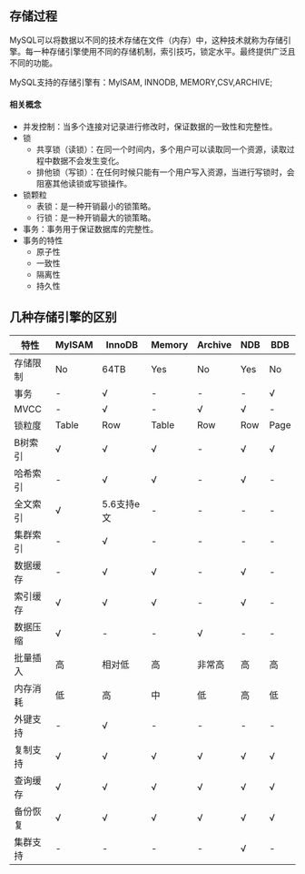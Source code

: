 ## 存储过程 

MySQL可以将数据以不同的技术存储在文件（内存）中，这种技术就称为存储引擎。每一种存储引擎使用不同的存储机制，索引技巧，锁定水平。最终提供广泛且不同的功能。


MySQL支持的存储引擎有：MyISAM, INNODB, MEMORY,CSV,ARCHIVE;


#### 相关概念

* 并发控制：当多个连接对记录进行修改时，保证数据的一致性和完整性。
* 锁
  * 共享锁（读锁）：在同一个时间内，多个用户可以读取同一个资源，读取过程中数据不会发生变化。
  * 排他锁（写锁）：在任何时候只能有一个用户写入资源，当进行写锁时，会阻塞其他读锁或写锁操作。
* 锁颗粒
  * 表锁：是一种开销最小的锁策略。
  * 行锁：是一种开销最大的锁策略。
* 事务：事务用于保证数据库的完整性。
* 事务的特性
  * 原子性
  * 一致性
  * 隔离性
  * 持久性


## 几种存储引擎的区别

特性 | MyISAM | InnoDB	| Memory	| Archive | NDB | BDB
----- | ----- | ----- | ----- | ----- | ----- | ----- |
存储限制	 | No | 64TB | Yes | No |  Yes | No
事务	  |  - | √| - | - |  - | √
MVCC | - | √| - | √ |  √ | -
锁粒度|  Table	|  Row | Table	| Row| Row| Page
B树索引 | √ | √| √| - |  √ |√
哈希索引	 | - | √| √| - |  √ |- 
全文索引	| √ | 5.6支持e文| -| - | - |- 	 	 	 	 
集群索引	 | - | √| -| - |  - |-  
数据缓存	  | - | √| √| - |  √ |- 
索引缓存	| √ | √| √| - |  √ |-  
数据压缩	 | √ | -| -|  √ |  - |-  	 	 
批量插入	 |高	| 相对低	|  高	| 非常高	|  高	|  高
内存消耗	 | 低	 | 高	|  中	|  低	|   高 | 低
外键支持	 |-|	  √|	 -|	 -|	 -|	 -
复制支持	 |√|	  √|	  √|	 √|	   √|	 √
查询缓存	 |√|	  √|	  √|	 √|	  √|	 √
备份恢复	 |√|	  √|	  √|	 √|	  √|	 √
集群支持	 |-|	 -|	 -|	 -|	  √|	 -

